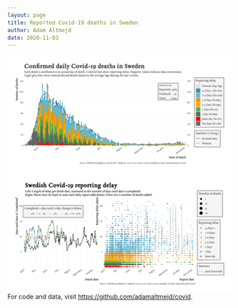 ```yaml
---
layout: page
title: Reported Covid-19 deaths in Sweden
author: Adam Altmejd
date: 2020-11-03
---
```


![Graph of Swedish Covid-19 deaths with reporting delay.](deaths_lag_sweden_2020-11-03.png "Swedish Covid-19 deaths.")
![Graph of Swedish Covid-19 reporting delay in daily deaths.](lag_trend_sweden_2020-11-03.png "Trend in Swedish Covid-19 mortality reporting delay.")
For code and data, visit <https://github.com/adamaltmejd/covid>.
